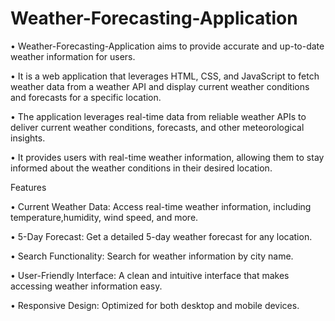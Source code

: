 # Weather-Forecasting-Application

• Weather-Forecasting-Application aims to provide accurate and up-to-date weather information for users.

• It is a web application that leverages HTML, CSS, and JavaScript to fetch weather data from a weather API and display current weather conditions and forecasts for a specific 
  location.
  
• The application leverages real-time data from reliable weather APIs to deliver current weather conditions, forecasts, and other meteorological insights. 

• It provides users with real-time weather information, allowing them to stay informed about the weather conditions in their desired location.


Features

• Current Weather Data: Access real-time weather information, including temperature,humidity, wind speed, and more.

• 5-Day Forecast: Get a detailed 5-day weather forecast for any location.

• Search Functionality: Search for weather information by city name.

• User-Friendly Interface: A clean and intuitive interface that makes accessing weather information easy.

• Responsive Design: Optimized for both desktop and mobile devices.
